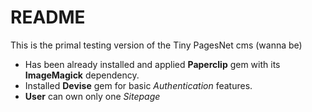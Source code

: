 # README

This is the primal testing version of the Tiny PagesNet cms (wanna be)

* Has been already installed and applied **Paperclip** gem with its **ImageMagick** dependency.
* Installed **Devise** gem for basic _Authentication_ features.
* __User__ can own only one *Sitepage*